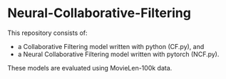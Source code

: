 # Neural-Collaborative-Filtering

This repository consists of:
* a Collaborative Filtering model written with python (CF.py), and
* a Neural Collaborative Filtering model written with pytorch (NCF.py).

These models are evaluated using MovieLen-100k data.
